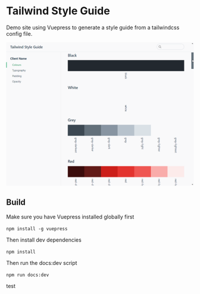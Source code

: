 # Tailwind Style Guide

Demo site using Vuepress to generate a style guide from a tailwindcss config file.

![Demo](/assets/twsg.gif)

## Build

Make sure you have Vuepress installed globally first

````npm install -g vuepress````

Then install dev dependencies

````npm install````

Then run the docs:dev script

````npm run docs:dev````

test